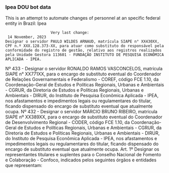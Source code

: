  ### Ipea DOU bot data
 This is an attempt to automate changes of personnel at an specific federal entity in Brazil: Ipea
 
                        Very last change: 
 	 14 November, 2023
	Designar o servidor PAULO WILDES ARNAUD, matrícula SIAPE n° XX430XX, CPF n.º XXX.128.373-XX, para atuar como substituto do responsável pela conformidade do registro de gestão, relativo aos registros realizados pela Unidade Gestora 113601 - FUNDAÇÃO INSTITUTO DE PESQUISA ECONÔMICA APLICADA - IPEA.
Nº 433 - Designar o servidor RONALDO RAMOS VASCONCELOS, matrícula SIAPE n° XX771XX, para o encargo de substituto eventual do Coordenador de Relações Governamentais e Federalismo - COREF, código FCE 1.10, da Coordenação-Geral de Estudos e Políticas Regionais, Urbanas e Ambientais - CGRUR, da Diretoria de Estudos e Políticas Regionais, Urbanas e Ambientais - DIRUR, do Instituto de Pesquisa Econômica Aplicada - IPEA, nos afastamentos e impedimentos legais ou regulamentares do titular, ficando dispensado do encargo de substituto eventual que atualmente ocupa.
Nº 432 - Designar o servidor MÁRCIO BRUNO RIBEIRO, matrícula SIAPE nº XX389XX, para o encargo de substituto eventual do Coordenador de Desenvolvimento Regional - CODER, código FCE 1.10, da Coordenação-Geral de Estudos e Políticas Regionais, Urbanas e Ambientais - CGRUR, da Diretoria de Estudos e Políticas Regionais, Urbanas e Ambientais - DIRUR, do Instituto de Pesquisa Econômica Aplicada - IPEA, nos afastamentos e impedimentos legais ou regulamentares do titular, ficando dispensado do encargo de substituto eventual que atualmente ocupa.
Art. 1º Designar os representantes titulares e suplentes para o Conselho Nacional de Fomento e Colaboração - Confoco, indicados pelos seguintes órgãos e entidades que representam:
